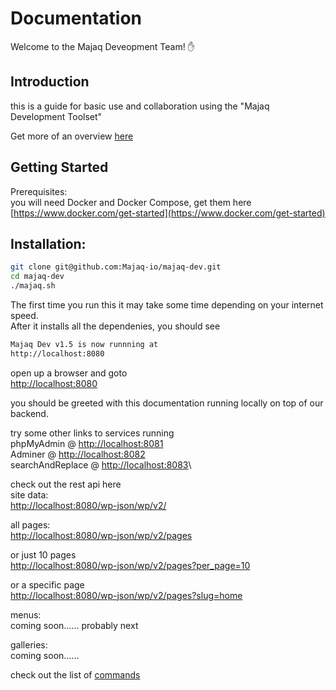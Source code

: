 # Documentation

Welcome to the Majaq Deveopment Team! ✋

## Introduction
this is a guide for basic use and collaboration using the "Majaq Development Toolset"

Get more of an overview [here](/about.html)


## Getting Started
Prerequisites:\
you will need Docker and Docker Compose, get them here\
[https://www.docker.com/get-started](https://www.docker.com/get-started)

## Installation:
``` bash
git clone git@github.com:Majaq-io/majaq-dev.git
cd majaq-dev
./majaq.sh
```

The first time you run this it may take some time depending on your internet speed.\
After it installs all the dependenies, you should see
``` bash
Majaq Dev v1.5 is now runnning at
http://localhost:8080
```

open up a browser and goto\
[http://localhost:8080](http://localhost:8080)

you should be greeted with this documentation running locally on top of our backend.

try some other links to services running\
phpMyAdmin @        [http://localhost:8081](http://localhost:8081)\
Adminer @           [http://localhost:8082](http://localhost:8082)\
searchAndReplace @  [http://localhost:8083](http://localhost:8083)\

check out the rest api here\
site data:\
[http://localhost:8080/wp-json/wp/v2/](http://localhost:8080/wp-json/wp/v2/)

all pages:\
[http://localhost:8080/wp-json/wp/v2/pages](http://localhost:8080/wp-json/wp/v2/pages)

or just 10 pages\
[http://localhost:8080/wp-json/wp/v2/pages?per_page=10](http://localhost:8080/wp-json/wp/v2/pages?per_page=10)

or a specific page\
[http://localhost:8080/wp-json/wp/v2/pages?slug=home](http://localhost:8080/wp-json/wp/v2/pages?slug=home)

menus:\
coming soon...... probably next

galleries:\
coming soon......

check out the list of [commands](/commands.html)